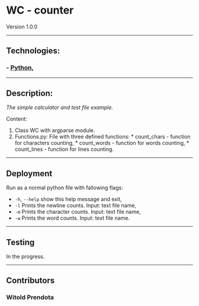 # **WC - counter**

Version 1.0.0

--- 

## Technologies:
### - [Python](https://www.python.org),

--- 

## Description:
*The simple calculator and test file example.*

Content:
  1. Class WC with argparse module.
  2. Functions.py:
    File with three defined functions:
    * count_chars - function for characters counting,
    * count_words - function for words counting,
    * count_lines - function for lines counting.
    
--- 

## Deployment
Run as a normal python file with fallowing flags:
  * ```-h```, ```--help```  show this help message and exit,
  * ```-l``` Prints the newline counts. Input: text file name,
  * ```-m``` Prints the character counts. Input: text file name,
  * ```-w``` Prints the word counts. Input: text file name.

--- 

## Testing
In the progress.


--- 

## Contributors
### Witold Prendota
